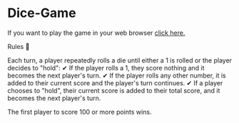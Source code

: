 # Dice-Game

If you want to play the game in your web browser [click here.](http://dicegame.lovestoblog.com/)

Rules 🧾

Each turn, a player repeatedly rolls a die until either a 1 is rolled or the player decides to "hold":
✔ If the player rolls a 1, they score nothing and it becomes the next player's turn.
✔ If the player rolls any other number, it is added to their current score and the player's turn continues.
✔ If a player chooses to "hold", their current score is added to their total score, and it becomes the next player's turn.

The first player to score 100 or more points wins.
